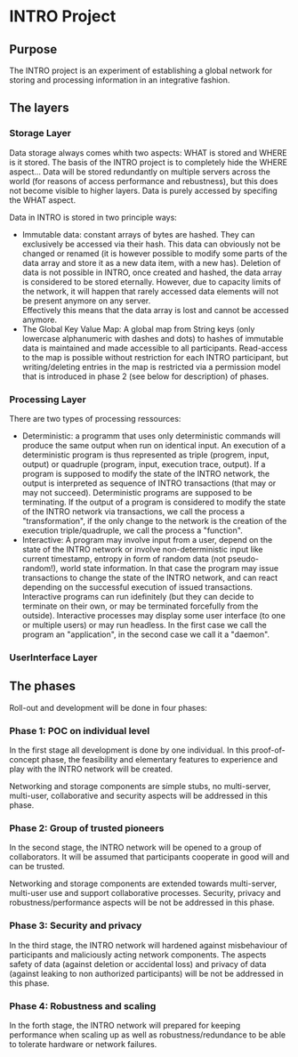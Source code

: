 
# INTRO  Project #

## Purpose ##

The INTRO project is an experiment of establishing a global network for storing and processing information in an integrative fashion.

## The layers ##

### Storage Layer ###

Data storage always comes whith two aspects: WHAT is stored and WHERE is it stored. 
The basis of the INTRO project is to completely hide the WHERE aspect… Data will be stored redundantly 
on multiple servers across the world (for reasons of access performance and rebustness), but this does
not become visible to higher layers. Data is purely accessed by specifing the WHAT aspect.

Data in INTRO is stored in two principle ways:

 * Immutable data: constant arrays of bytes are hashed. They can exclusively be accessed via their hash. 
   This data can obviously not be changed or renamed (it is however possible to modify some parts of the data 
   array and store it as a new data item, with a new has). Deletion of data is not possible in INTRO, once
   created and hashed, the data array is considered to be stored eternally. However, due to capacity limits
   of the network, it will happen that rarely accessed data elements will not be present anymore on any server.  
   Effectively this means that the data array is lost and cannot be accessed anymore.
 * The Global Key Value Map: A global map from String keys (only lowercase alphanumeric with dashes and dots)
   to hashes of immutable data is maintained and made accessible to all participants. Read-access to the map 
   is possible without restriction for each INTRO participant, but writing/deleting entries in the map is 
   restricted via a permission model that is introduced in phase 2 (see below for description) of phases.

### Processing Layer ###

There are two types of processing ressources:

 * Deterministic: a programm that uses only deterministic commands will produce the same output when run on
   identical input. An execution of a deterministic program is thus represented
   as triple (progrem, input, output) or quadruple (program, input, execution trace, output). If a program 
   is supposed to modify the state of the INTRO network, the output is interpreted as sequence of 
   INTRO transactions (that may or may not succeed). Deterministic programs are supposed to be terminating.
   If the output of a program is considered to modify the state of the INTRO network via transactions, we call
   the process a "transformation", if the only change to the network is the creation of the execution triple/quadruple,
   we call the process a "function".
 * Interactive: A program may involve input from a user, depend on the state of the INTRO network or involve
   non-deterministic input like current timestamp, entropy in form of random data (not pseudo-random!),
   world state information. In that case the program may issue transactions to change the state of the INTRO 
   network, and can react depending on the successful execution of issued transactions. Interactive programs
   can run idefinitely (but they can decide to terminate on their own, or may be terminated forcefully from the 
   outside). Interactive processes may display some user interface (to one or multiple users) or may run 
   headless. In the first case we call the program an "application", in the second case we call it a "daemon".

### UserInterface Layer ###

## The phases ##

Roll-out and development will be done in four phases:

### Phase 1: POC on individual level ###

In the first stage all development is done by one individual. In this proof-of-concept phase, the 
feasibility and elementary features to experience and play with the INTRO network will be created.

Networking and storage components are simple stubs, no multi-server, multi-user, collaborative and security 
aspects will be addressed in this phase.  

### Phase 2: Group of trusted pioneers ###

In the second stage, the INTRO network will be opened to a group of collaborators. It will be assumed
that participants cooperate in good will and can be trusted.

Networking and storage components are extended towards multi-server, multi-user use and support collaborative
processes. Security, privacy and robustness/performance aspects will be not be addressed in this phase.  

### Phase 3: Security and privacy ###

In the third stage, the INTRO network will hardened against misbehaviour of participants and 
maliciously acting network components. The aspects safety of data (against deletion or accidental loss) and privacy
of data (against leaking to non authorized participants) will be not be addressed in this phase.  

### Phase 4: Robustness and scaling ###

In the forth stage, the INTRO network will prepared for keeping performance when scaling up 
as well as robustness/redundance to be able to tolerate hardware or network failures. 